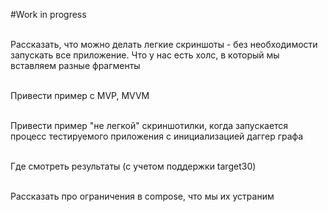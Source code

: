 #Work in progress

<br> Рассказать, что можно делать легкие скриншоты - без необходимости запускать все приложение. Что у нас есть холс, в который мы вставляем разные фрагменты

<br> Привести пример с MVP, MVVM

<br> Привести пример "не легкой" скриншотилки, когда запускается процесс тестируемого приложения с инициализацией даггер графа

<br> Где смотреть результаты (с учетом поддержки target30)

<br> Рассказать про ограничения в compose, что мы их устраним
